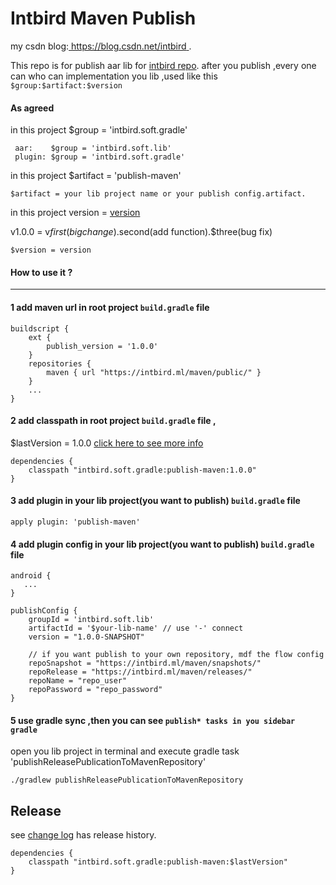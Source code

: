 Intbird Maven Publish
========
my csdn blog:[ https://blog.csdn.net/intbird ]( https://blog.csdn.net/intbird/article/details/105969242 ).

This repo is for publish aar lib for  [intbird repo](https://intbird.ml/maven/releases/).
after you publish ,every one can who can implementation you lib ,used like this  `$group:$artifact:$version`
#### As agreed 

in this project $group = 'intbird.soft.gradle'
```
 aar:    $group = 'intbird.soft.lib'   
 plugin: $group = 'intbird.soft.gradle'
```

in this project $artifact = 'publish-maven'
```
$artifact = your lib project name or your publish config.artifact.  
```

in this project version = [version](CHANGELOG.md)

v1.0.0 =  v$first(big change).$second(add function).$three(bug fix)
```
$version = version
```

#### How to use it ? 

--------
#### 1 add maven url in root project `build.gradle` file
```
buildscript {
    ext {
        publish_version = '1.0.0'
    }
    repositories {
        maven { url "https://intbird.ml/maven/public/" }
    }
    ...
}
```



#### 2 add classpath in root project `build.gradle` file ,
$lastVersion = 1.0.0 [click here to see more info](CHANGELOG.md)  

```
dependencies {
    classpath "intbird.soft.gradle:publish-maven:1.0.0"
}
```


#### 3 add plugin in your lib project(you want to publish) `build.gradle` file
```
apply plugin: 'publish-maven'
```

#### 4 add plugin config in your lib project(you want to publish) `build.gradle` file
```
android {
   ...
}

publishConfig {
    groupId = 'intbird.soft.lib'
    artifactId = '$your-lib-name' // use '-' connect
    version = "1.0.0-SNAPSHOT"
        
    // if you want publish to your own repository, mdf the flow config
    repoSnapshot = "https://intbird.ml/maven/snapshots/"
    repoRelease = "https://intbird.ml/maven/releases/"
    repoName = "repo_user"
    repoPassword = "repo_password"
}
```

#### 5 use gradle sync ,then you can see `publish* tasks in you sidebar gradle`
open you lib project in terminal and execute gradle task 'publishReleasePublicationToMavenRepository'
```
./gradlew publishReleasePublicationToMavenRepository

```

Release
--------
see [change log](CHANGELOG.md) has release history.

```
dependencies {
    classpath "intbird.soft.gradle:publish-maven:$lastVersion"
}
```